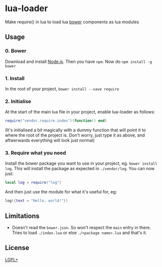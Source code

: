 # lua-loader

Make require() in lua to load lua [bower](http://bower.io) components as lua modules

## Usage

### 0. Bower
Download and install [Node.js](http://nodejs.org/download/). Then you have `npm`.
Now do `npm install -g bower`

### 1. Install
In the root of your project, `bower install --save require`

### 2. Initialise
At the start of the main lua file in your project, enable lua-loader as follows:
```lua
require("vendor.require.index")(function() end)
```
(It's initialised a bit magically with a dummy function that will point it to where the root of the project is.
Don't worry, just type it as above, and aftwerwards everything will look just normal)

### 3. Require what you need
Install the bower package you want to use in your project, eg. `bower install log`.
This will install the package as expected in `./vendor/log`.
You can now just:
```lua
local log = require("log")
```
And then just use the module for what it's useful for, eg:
```lua
log({text = "Hello, world!"})
```

## Limitations
- Doesn't read the `bower.json`. So won't respect the `main` entry in there. Tries to load `./index.lua` or else `./<package name>.lua` and that's it.

## License
[LGPL+](https://github.com/wscherphof/lua-loader/blob/master/LICENSE.md)
